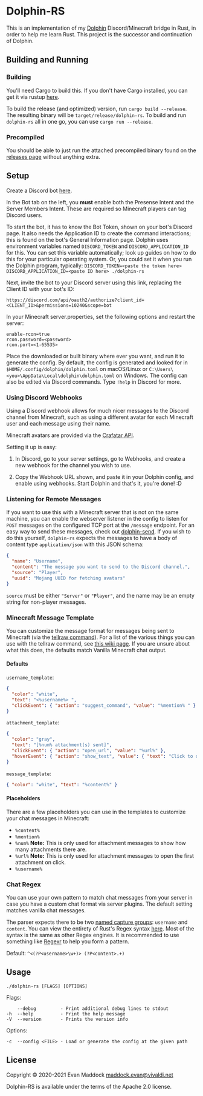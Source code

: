 # Dolphin-RS

This is an implementation of my [Dolphin](https://gitlab.com/EbonJaeger/dolphin) Discord/Minecraft bridge in Rust, in order to help me learn Rust. This project is the successor and continuation of Dolphin.

## Building and Running

### Building

You'll need Cargo to build this. If you don't have Cargo installed, you can get it via rustup [here](https://rustup.rs).

To build the release (and optimized) version, run `cargo build --release`. The resulting binary will be `target/release/dolphin-rs`. To build and run `dolphin-rs` all in one go, you can use `cargo run --release`.

### Precompiled

You should be able to just run the attached precompiled binary found on the [releases page](https://github.com/EbonJaeger/dolphin-rs/releases) without anything extra.

## Setup

Create a Discord bot [here](https://discord.com/developers/applications/me).

In the Bot tab on the left, you **must** enable both the Presense Intent and the Server Members Intent. These are required so Minecraft players can tag Discord users.

To start the bot, it has to know the Bot Token, shown on your bot's Discord page. It also needs the Application ID to create the command interactions; this is found on the bot's General Information page. Dolphin uses environment variables named `DISCORD_TOKEN` and `DISCORD_APPLICATION_ID` for this. You can set this variable automatically; look up guides on how to do this for your particular operating system. Or, you could set it when you run the Dolphin program, typically: `DISCORD_TOKEN=<paste the token here> DISCORD_APPLICATION_ID=<paste ID here> ./dolphin-rs`

Next, invite the bot to your Discord server using this link, replacing the Client ID with your bot's ID:

```
https://discord.com/api/oauth2/authorize?client_id=<CLIENT_ID>&permissions=10240&scope=bot
```

In your Minecraft server.properties, set the following options and restart the server:

```
enable-rcon=true
rcon.password=<password>
rcon.port=<1-65535>
```

Place the downloaded or built binary where ever you want, and run it to generate the config. By default, the config is generated and looked for in `$HOME/.config/dolphin/dolphin.toml` on macOS/Linux or `C:\Users\<you>\AppData\Local\dolphin\dolphin.toml` on Windows. The config can also be edited via Discord commands. Type `!help` in Discord for more.

### Using Discord Webhooks

Using a Discord webhook allows for much nicer messages to the Discord channel from Minecraft, such as using a different avatar for each Minecraft user and each message using their name. 

Minecraft avatars are provided via the [Crafatar API](https://crafatar.com).

Setting it up is easy:

1. In Discord, go to your server settings, go to Webhooks, and create a new webhook for the channel you wish to use.

2. Copy the Webhook URL shown, and paste it in your Dolphin config, and enable using webhooks. Start Dolphin and that's it, you're done! :D

### Listening for Remote Messages

If you want to use this with a Minecraft server that is not on the same machine, you can enable the webserver listener in the config to listen for `POST` messages on the configured TCP port at the `/message` endpoint. For an easy way to send these messages, check out [dolphin-send](https://github.com/EbonJaeger/dolphin-send). If you wish to do this yourself, `dolphin-rs` expects the messages to have a body of content type `application/json` with this JSON schema:

```json
{
  "name": "Username",
  "content": "The message you want to send to the Discord channel.",
  "source": "Player",
  "uuid": "Mojang UUID for fetching avatars"
}
```

`source` must be either `"Server"` or `"Player"`, and the name may be an empty string for non-player messages.

### Minecraft Message Template

You can customize the message format for messages being sent to Minecraft (via the [tellraw command](https://minecraft.gamepedia.com/Commands/tellraw)). For a list of the various things you can use with the tellraw command, see [this wiki page](https://minecraft.gamepedia.com/Raw_JSON_text_format#Java_Edition). If you are unsure about what this does, the defaults match Vanilla Minecraft chat output.

#### Defaults

`username_template`:

```json
{
  "color": "white",
  "text": "<%username%> ",
  "clickEvent": { "action": "suggest_command", "value": "%mention% " }
}
```

`attachment_template`:

```json
{
  "color": "gray",
  "text": "[%num% attachment(s) sent]",
  "clickEvent": { "action": "open_url", "value": "%url%" },
  "hoverEvent": { "action": "show_text", "value": { "text": "Click to open" } }
}
```

`message_template`:

```json
{ "color": "white", "text": "%content%" }
```

#### Placeholders

There are a few placeholders you can use in the templates to customize your chat messages in Minecraft:

- `%content%`
- `%mention%`
- `%num%` **Note:** This is only used for attachment messages to show how many attachments there are.
- `%url%` **Note:** This is only used for attachment messages to open the first attachment on click.
- `%username%`

### Chat Regex

You can use your own pattern to match chat messages from your server in case you have a custom chat format via server plugins. The default setting matches vanilla chat messages.

The parser expects there to be two [named capture groups](https://docs.rs/regex/1.4.5/regex/#grouping-and-flags): `username` and `content`. You can view the entirety of Rust's Regex syntax [here](https://docs.rs/regex/1.4.5/regex/#syntax). Most of the syntax is the same as other Regex engines. It is recommended to use something like [Regexr](https://regexr.com) to help you form a pattern.

Default: `^<(?P<username>\w+)> (?P<content>.+)`

## Usage

```
./dolphin-rs [FLAGS] [OPTIONS]
```

Flags:

```
    --debug         - Print additional debug lines to stdout
-h  --help          - Print the help message
-V  --version       - Prints the version info
```

Options:

```
-c  --config <FILE> - Load or generate the config at the given path
```

## License

Copyright &copy; 2020-2021 Evan Maddock <maddock.evan@vivaldi.net>

Dolphin-RS is available under the terms of the Apache 2.0 license.
